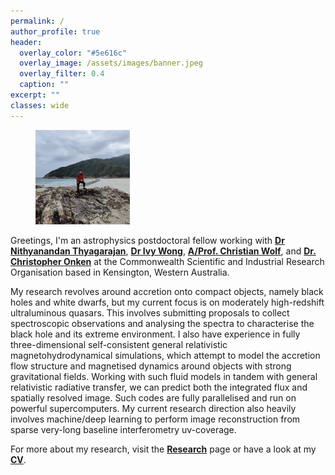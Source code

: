 ```yaml
---
permalink: /
author_profile: true
header:
  overlay_color: "#5e616c"
  overlay_image: /assets/images/banner.jpeg
  overlay_filter: 0.4
  caption: ""
excerpt: ""
classes: wide
---
```


<figure style="width: 30%" class="align-right">
  <a href="/assets/images/bio-photo.jpg" title="Home Photo" alt="Home Photo">
  <img src="/assets/images/bio-photo.jpg" alt=""></a>
</figure>


Greetings, I'm an astrophysics postdoctoral fellow working with [**Dr Nithyanandan Thyagarajan**](https://people.csiro.au/t/n/nithyanandan-thyagarajan), [**Dr Ivy Wong**](https://people.csiro.au/w/i/ivy-wong), [**A/Prof. Christian Wolf**](https://researchers.anu.edu.au/researchers/wolf-c),
and [**Dr. Christopher Onken**](https://researchers.anu.edu.au/researchers/onken-c) at the Commonwealth Scientific and Industrial Research Organisation based in Kensington, Western Australia.

My research revolves around accretion onto compact objects, namely black holes and white dwarfs,
but my current focus is on moderately high-redshift ultraluminous quasars. 
This involves submitting proposals to collect spectroscopic observations and analysing the spectra 
to characterise the black hole and its extreme environment. 
I also have experience in fully three-dimensional self-consistent general relativistic magnetohydrodynamical simulations,
which attempt to model the accretion flow structure and magnetised dynamics around objects with strong gravitational fields. 
Working with such fluid models in tandem with general relativistic radiative transfer, 
we can predict both the integrated flux and spatially resolved image. 
Such codes are fully parallelised and run on powerful supercomputers.
My current research direction also heavily involves machine/deep learning to perform image reconstruction from
sparse very-long baseline interferometry uv-coverage.

For more about my research, visit the [**Research**][1] page or have a look at my [**CV**](/assets/docs/CV_Samuel_Lai.pdf).

[1]: /research/